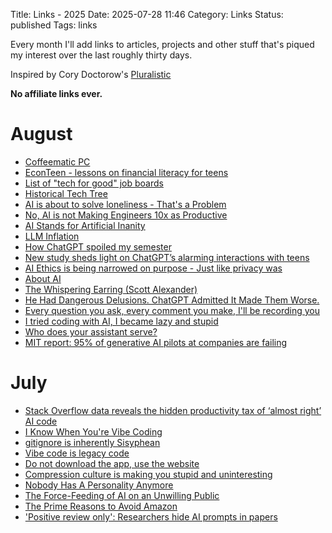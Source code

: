 Title: Links - 2025
Date: 2025-07-28 11:46
Category: Links
Status: published
Tags: links

Every month I'll add links to articles, projects and other stuff that's piqued my interest over the last roughly thirty days. 

Inspired by Cory Doctorow's [Pluralistic](https://pluralistic.net/) 

**No affiliate links ever.**

# August 
- [Coffeematic PC](https://www.dougmacdowell.com/coffeematic-pc.html)
- [EconTeen - lessons on financial literacy for teens](https://econteen.com/)
- [List of "tech for good" job boards](https://evanhahn.com/list-of-tech-for-good-job-boards/)
- [Historical Tech Tree](https://www.historicaltechtree.com/)
- [AI is about to solve loneliness - That's a Problem](https://www.newyorker.com/magazine/2025/07/21/ai-is-about-to-solve-loneliness-thats-a-problem)
- [No, AI is not Making Engineers 10x as Productive](https://colton.dev/blog/curing-your-ai-10x-engineer-imposter-syndrome/)
- [AI Stands for Artificial Inanity](https://lambdaland.org/posts/2025-08-04_artifical_inanity/)
- [LLM Inflation](https://tratt.net/laurie/blog/2025/llm_inflation.html)
- [How ChatGPT spoiled my semester](https://benborgers.com/chatgpt-semester)
- [New study sheds light on ChatGPT’s alarming interactions with teens](https://apnews.com/article/chatgpt-study-harmful-advice-teens-c569cddf28f1f33b36c692428c2191d4)
- [AI Ethics is being narrowed on purpose - Just like privacy was](https://nimishg.substack.com/p/ai-ethics-is-being-narrowed-on-purpose)
- [About AI](https://priver.dev/blog/ai/about-ai/)
- [The Whispering Earring (Scott Alexander)](https://croissanthology.com/earring)
- [He Had Dangerous Delusions. ChatGPT Admitted It Made Them Worse.](https://www.wsj.com/tech/ai/chatgpt-chatbot-psychology-manic-episodes-57452d14)
- [Every question you ask, every comment you make, I'll be recording you](https://www.theregister.com/2025/08/18/opinion_column_ai_surveillance/)
- [I tried coding with AI, I became lazy and stupid](https://thomasorus.com/i-tried-coding-with-ai-i-became-lazy-and-stupid)
- [Who does your assistant serve?](https://xeiaso.net/blog/2025/who-assistant-serve/)
- [MIT report: 95% of generative AI pilots at companies are failing](https://fortune.com/2025/08/18/mit-report-95-percent-generative-ai-pilots-at-companies-failing-cfo/)

# July
- [Stack Overflow data reveals the hidden productivity tax of ‘almost right’ AI code](https://venturebeat.com/ai/stack-overflow-data-reveals-the-hidden-productivity-tax-of-almost-right-ai-code/)
- [I Know When You're Vibe Coding](https://alexkondov.com/i-know-when-youre-vibe-coding/)
- [gitignore is inherently Sisyphean](https://rgbcu.be/blog/gitignore/)
- [Vibe code is legacy code](https://blog.val.town/vibe-code)
- [Do not download the app, use the website](https://idiallo.com/blog/dont-download-apps)
- [Compression culture is making you stupid and uninteresting](https://maalvika.substack.com/p/compression-culture-is-making-you)
- [Nobody Has A Personality Anymore](https://www.freyaindia.co.uk/p/nobody-has-a-personality-anymore)
- [The Force-Feeding of AI on an Unwilling Public](https://www.honest-broker.com/p/the-force-feeding-of-ai-on-an-unwilling)
- [The Prime Reasons to Avoid Amazon](https://blog.thenewoil.org/the-prime-reasons-to-avoid-amazon)
- ['Positive review only': Researchers hide AI prompts in papers](https://asia.nikkei.com/Business/Technology/Artificial-intelligence/Positive-review-only-Researchers-hide-AI-prompts-in-papers)